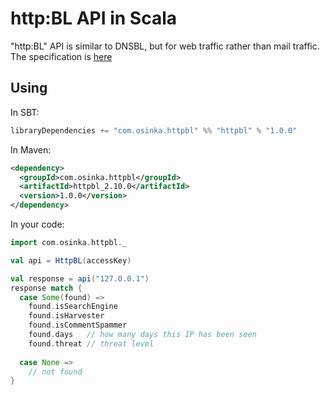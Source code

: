 # http:BL API in Scala

"http:BL" API is similar to DNSBL, but for web traffic rather than mail traffic. The specification is [here](http://www.projecthoneypot.org/httpbl_api.php)

## Using

In SBT:

```scala
libraryDependencies += "com.osinka.httpbl" %% "httpbl" % "1.0.0"
```

In Maven:

```xml
<dependency>
  <groupId>com.osinka.httpbl</groupId>
  <artifactId>httpbl_2.10.0</artifactId>
  <version>1.0.0</version>
</dependency>
```

In your code:

```scala
import com.osinka.httpbl._

val api = HttpBL(accessKey)

val response = api("127.0.0.1")
response match {
  case Some(found) =>
    found.isSearchEngine
    found.isHarvester
    found.isCommentSpammer
    found.days   // how many days this IP has been seen
    found.threat // threat level
    
  case None =>
    // not found
}
```
